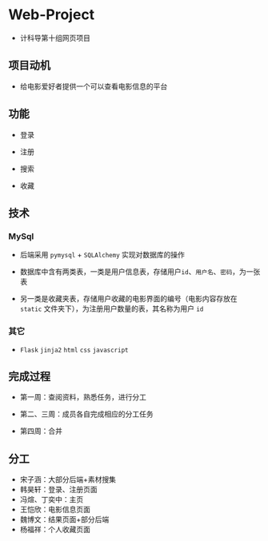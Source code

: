 # Web-Project

* 计科导第十组网页项目

## 项目动机

* 给电影爱好者提供一个可以查看电影信息的平台

## 功能

* 登录

* 注册

* 搜索

* 收藏

## 技术

### MySql

* 后端采用 `pymysql` + `SQLAlchemy` 实现对数据库的操作

* 数据库中含有两类表，一类是用户信息表，存储用户`id`、`用户名`、`密码`，为一张表

* 另一类是收藏夹表，存储用户收藏的电影界面的编号（电影内容存放在 `static` 文件夹下），为注册用户数量的表，其名称为用户 `id`

### 其它

* `Flask` `jinja2` `html` `css` `javascript`

## 完成过程

* 第一周：查阅资料，熟悉任务，进行分工

* 第二、三周：成员各自完成相应的分工任务

* 第四周：合并

## 分工

* 宋子涵：大部分后端+素材搜集
* 韩昊轩：登录、注册页面
* 冯煊、丁奕中：主页
* 王恺欣：电影信息页面
* 魏博文：结果页面+部分后端
* 杨福祥：个人收藏页面
